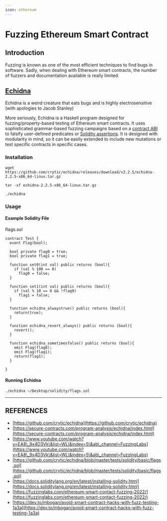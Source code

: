 ```yaml
---
icon: ethereum
---
```


# Fuzzing Ethereum Smart Contract

## Introduction

Fuzzing is known as one of the most efficient techniques to find bugs in software. Sadly, when dealing with Ethereum smart contracts, the number of fuzzers and documentation available is really limited.

## [Echidna](https://github.com/crytic/echidna)

Echidna is a weird creature that eats bugs and is highly electrosensitive (with apologies to Jacob Stanley)

More seriously, Echidna is a Haskell program designed for fuzzing/property-based testing of Ethereum smart contracts. It uses sophisticated grammar-based fuzzing campaigns based on a [contract ABI](https://solidity.readthedocs.io/en/develop/abi-spec.html) to falsify user-defined predicates or [Solidity assertions](https://solidity.readthedocs.io/en/develop/control-structures.html#id4). It is  designed with modularity in mind, so it can be easily extended to include new mutations or test specific contracts in specific cases.

### Installation

```
wget https://github.com/crytic/echidna/releases/download/v2.2.5/echidna-2.2.5-x86_64-linux.tar.gz

tar -xf echidna-2.2.5-x86_64-linux.tar.gz

./echidna
```

### Usage

#### Example Solidity File

flags.sol

```solidity
contract Test {
  event Flag(bool);

  bool private flag0 = true;
  bool private flag1 = true;

  function set0(int val) public returns (bool){
    if (val % 100 == 0) 
      flag0 = false;
  }

  function set1(int val) public returns (bool){
    if (val % 10 == 0 && !flag0) 
      flag1 = false;
  }

  function echidna_alwaystrue() public returns (bool){
    return(true);
  }

  function echidna_revert_always() public returns (bool){
    revert();
  }

  function echidna_sometimesfalse() public returns (bool){
    emit Flag(flag0);
    emit Flag(flag1);
    return(flag1);
  }

}
```

#### Running Echidna

```
./echidna ~/Desktop/solidity/flags.sol
```





***

## REFERENCES

* [https://github.com/crytic/echidna](https://github.com/crytic/echidna)
* [https://secure-contracts.com/program-analysis/echidna/index.html](https://secure-contracts.com/program-analysis/echidna/index.html)
* [https://www.youtube.com/watch?v=EA8\_9x4D3Vk\&list=WL\&index=5\&ab\_channel=FuzzingLabs](https://www.youtube.com/watch?v=EA8\_9x4D3Vk\&list=WL\&index=5\&ab\_channel=FuzzingLabs)
* [https://github.com/crytic/echidna/blob/master/tests/solidity/basic/flags.sol](https://github.com/crytic/echidna/blob/master/tests/solidity/basic/flags.sol)
* [https://docs.soliditylang.org/en/latest/installing-solidity.html](https://docs.soliditylang.org/en/latest/installing-solidity.html)
* [https://fuzzinglabs.com/ethereum-smart-contact-fuzzing-2022/](https://fuzzinglabs.com/ethereum-smart-contact-fuzzing-2022/)
* [https://dev.to/mbogan/avoid-smart-contract-hacks-with-fuzz-testing-1a3a](https://dev.to/mbogan/avoid-smart-contract-hacks-with-fuzz-testing-1a3a)

